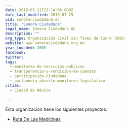 ```yaml
---
date: 2019-07-21T23:14:06.000Z
date_last_modified: 2019-07-29
uid: sonora-ciudadana-ac
title: "Sonora Ciudadana"
legal_name: Sonora Ciudadana AC
description: ""
org_type: Organización civil sin fines de lucro (ONG)
website: www.sonoraciudadana.org.mx
year_founded: 2005
facebook: 
twitter: 
tags:
  - monitoreo-de-servicios-publicos
  - transparencia-y-rendicion-de-cuentas
  - participación-ciudadana
  - parlamento-abierto-monitoreo-legislativo
cities: 
  - Ciudad de México

---
```


Esta organización tiene los siguientes proyectos:

- [Ruta De Las Medicinas](/proyectos/ruta-de-las-medicinas)
